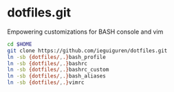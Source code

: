 dotfiles.git
============
Empowering customizations for BASH console and vim 

```sh
cd $HOME
git clone https://github.com/ieguiguren/dotfiles.git
ln -sb {dotfiles/,.}bash_profile 
ln -sb {dotfiles/,.}bashrc 
ln -sb {dotfiles/,.}bashrc_custom 
ln -sb {dotfiles/,.}bash_aliases 
ln -sb {dotfiles/,.}vimrc 
```

